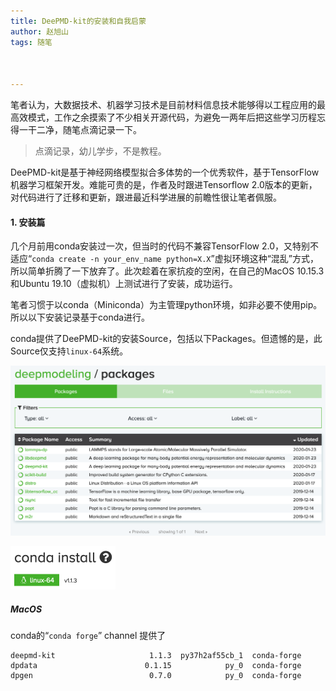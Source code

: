 ```yaml
---
title: DeePMD-kit的安装和自我启蒙
author: 赵旭山
tags: 随笔



---
```


笔者认为，大数据技术、机器学习技术是目前材料信息技术能够得以工程应用的最高效模式，工作之余摸索了不少相关开源代码，为避免一两年后把这些学习历程忘得一干二净，随笔点滴记录一下。

> 点滴记录，幼儿学步，不是教程。

DeePMD-kit是基于神经网络模型拟合多体势的一个优秀软件，基于TensorFlow机器学习框架开发。难能可贵的是，作者及时跟进Tensorflow 2.0版本的更新，对代码进行了迁移和更新，跟进最近科学进展的前瞻性很让笔者佩服。

#### 1. 安装篇

几个月前用conda安装过一次，但当时的代码不兼容TensorFlow 2.0，又特别不适应“`conda create -n your_env_name python=X.X`”虚拟环境这种“混乱”方式，所以简单折腾了一下放弃了。此次趁着在家抗疫的空闲，在自己的MacOS 10.15.3和Ubuntu 19.10（虚拟机）上测试进行了安装，成功运行。

笔者习惯于以conda（Miniconda）为主管理python环境，如非必要不使用pip。所以以下安装记录基于conda进行。

conda提供了DeePMD-kit的安装Source，包括以下Packages。但遗憾的是，此Source仅支持`linux-64`系统。

![](/assets/images/condaDeepmodelingSource202002221313.png)

<img src="/assets/images/deepmdOnlySupportLinux202002221318.png" style="zoom:50%;" />

##### **MacOS**

conda的“`conda forge`” channel 提供了

```
deepmd-kit                     1.1.3  py37h2af55cb_1  conda-forge
dpdata                        0.1.15            py_0  conda-forge
dpgen                          0.7.0            py_0  conda-forge
```

